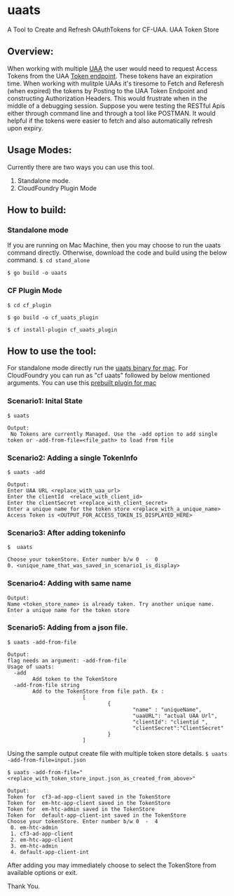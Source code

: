 # uaats
A Tool to Create and Refresh OAuthTokens for CF-UAA. UAA Token Store

## Overview:

  When working with multiple [UAA](https://docs.cloudfoundry.org/uaa/uaa-overview.html) the user would need to request Access Tokens from the UAA [Token endpoint](http://docs.cloudfoundry.org/api/uaa/version/4.21.0/#authorization-code-grant). These tokens have an expiration time. When working with mulitple UAAs it's tiresome to Fetch and Referesh (when expired) the tokens by Posting to the UAA Token Endpoint and constructing Authorization Headers. 
  This would frustrate when in the middle of a debugging session. Suppose you were testing the RESTful Apis either through command line and through a tool like POSTMAN. It would helpful if the tokens were easier to fetch and also automatically refresh upon expiry.
  
## Usage Modes:
 Currently there are two ways you can use this tool.
 1. Standalone mode.
 2. CloudFoundry Plugin Mode
  
## How to build:

### Standalone mode
If you are running on Mac Machine, then you may choose to run the uaats command directly.
Otherwise, download the code and build using the below command.
   `$ cd stand_alone`
   
   `$ go build -o uaats`
   
### CF Plugin Mode
   `$ cd cf_plugin`
   
   `$ go build -o cf_uaats_plugin`
   
   `$ cf install-plugin cf_uaats_plugin`
   
 
## How to use the tool:
  
  For standalone mode directly run the [uaats binary for mac](https://github.com/deeyes24/uaa_token_store/tree/master/stand_alone).
  For CloudFoundry you can run as "cf uaats" followed by below mentioned arguments. You can use this [prebuilt plugin for mac](https://github.com/deeyes24/uaa_token_store/tree/master/cf_plugin)
  
### Scenario1: Inital State

`$ uaats`

```
Output:
 No Tokens are currently Managed. Use the -add option to add single token or -add-from-file=<file_path> to load from file
 ```
 
### Scenario2: Adding a single TokenInfo

`$ uaats -add`

```
Output:
Enter UAA URL <replace_with_uaa_url>
Enter the clientId  <relace_with_client_id>
Enter the clientSecret <replace_with_client_secret>
Enter a unique name for the token store <replace_with_a_unique_name>
Access Token is <OUTPUT_FOR_ACCESS_TOKEN_IS_DISPLAYED_HERE>
```


### Scenario3: After adding tokeninfo

`$  uaats`

```Output:
Choose your tokenStore. Enter number b/w 0  -  0 
0. <unique_name_that_was_saved_in_scenario1_is_display>
```


### Scenario4: Adding with same name
```
Output: 
Name <token_store_name> is already taken. Try another unique name. Enter a unique name for the token store
```

### Scenario5: Adding from a json file.

`$ uaats -add-from-file`


```
Output:
flag needs an argument: -add-from-file
Usage of uaats:
  -add
        Add token to the TokenStore
  -add-from-file string
        Add to the TokenStore from file path. Ex :
                        [
                                {
                                        "name" : "uniqueName",
                                        "uaaURL": "actual UAA Url",
                                        "clientId": "clientid ",
                                        "clientSecret":"ClientSecret"
                                }
                        ]
 ```
                        

Using the sample output create file with multiple token store details.
 `$ uaats -add-from-file=input.json`
 
`$ uaats -add-from-file="<replace_with_token_store_input.json_as_created_from_above>"`

```
Output:
Token for  cf3-ad-app-client saved in the TokenStore
Token for  em-htc-app-client saved in the TokenStore
Token for  em-htc-admin saved in the TokenStore
Token for  default-app-client-int saved in the TokenStore
Choose your tokenStore. Enter number b/w 0  -  4 
 0. em-htc-admin 
 1. cf3-ad-app-client 
 2. em-htc-app-client 
 3. em-htc-admin 
 4. default-app-client-int 
 ```
 
 After adding you may immediately choose to select the TokenStore from available options or exit.
 

Thank You.
 

